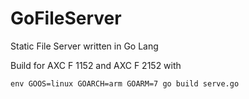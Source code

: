 # GoFileServer
Static File Server written in Go Lang

Build for AXC F 1152 and AXC F 2152 with

```
env GOOS=linux GOARCH=arm GOARM=7 go build serve.go
```

